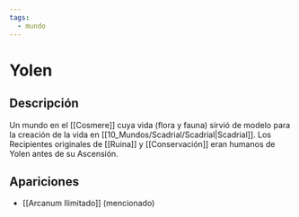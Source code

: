 ```yaml
---
tags:
  - mundo
---
```


# Yolen

## Descripción
Un mundo en el [[Cosmere]] cuya vida (flora y fauna) sirvió de modelo para la creación de la vida en [[10_Mundos/Scadrial/Scadrial|Scadrial]]. Los Recipientes originales de [[Ruina]] y [[Conservación]] eran humanos de Yolen antes de su Ascensión.

## Apariciones
* [[Arcanum Ilimitado]] (mencionado)
